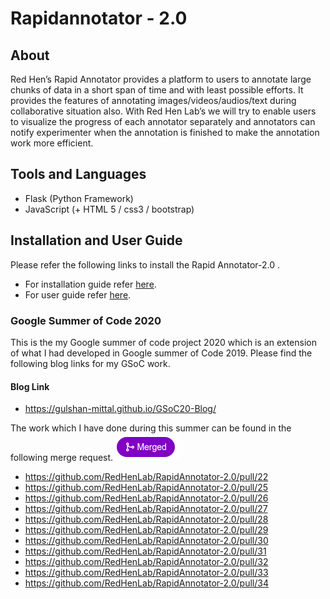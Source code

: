 # Rapidannotator - 2.0

## About
Red Hen’s Rapid Annotator provides a platform to users to annotate large chunks of data in a short span of time and with least possible efforts. It provides the features of annotating images/videos/audios/text during collaborative situation also. With Red Hen Lab’s we will try to enable users to visualize the progress of each annotator separately and annotators can notify experimenter when the annotation is finished to make the annotation work more efficient.


## Tools and Languages
* Flask (Python Framework)
* JavaScript (+ HTML 5 / css3 / bootstrap) 
  

## Installation and User Guide
Please refer the following links to install the Rapid Annotator-2.0 .
* For installation guide refer [here](https://github.com/RedHenLab/RapidAnnotator-2.0/blob/master/docs/installation_guide.md).
* For user guide refer [here](https://github.com/RedHenLab/RapidAnnotator-2.0/blob/master/docs/user_guide.md).



### Google Summer of Code 2020

This is the my Google summer of code project 2020 which is an extension of what I had developed in Google summer of Code 2019. Please find the following blog links for my GSoC work.

#### Blog Link
* https://gulshan-mittal.github.io/GSoC20-Blog/

The work which I have done during this summer can be found in the following merge request.![img](https://github.com/gulshan-mittal/GSoC20-Blog/blob/master/assets/images/merge.png)

* https://github.com/RedHenLab/RapidAnnotator-2.0/pull/22
* https://github.com/RedHenLab/RapidAnnotator-2.0/pull/25
* https://github.com/RedHenLab/RapidAnnotator-2.0/pull/26
* https://github.com/RedHenLab/RapidAnnotator-2.0/pull/27
* https://github.com/RedHenLab/RapidAnnotator-2.0/pull/28
* https://github.com/RedHenLab/RapidAnnotator-2.0/pull/29
* https://github.com/RedHenLab/RapidAnnotator-2.0/pull/30
* https://github.com/RedHenLab/RapidAnnotator-2.0/pull/31
* https://github.com/RedHenLab/RapidAnnotator-2.0/pull/32
* https://github.com/RedHenLab/RapidAnnotator-2.0/pull/33
* https://github.com/RedHenLab/RapidAnnotator-2.0/pull/34

